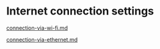 # Internet connection settings

[connection-via-wi-fi.md](connection-via-wi-fi.md "mention")

[connection-via-ethernet.md](connection-via-ethernet.md "mention")
